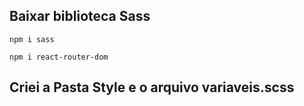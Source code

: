 ## Baixar biblioteca Sass
 `npm i sass`

 `npm i react-router-dom`

 ## Criei a Pasta Style e o arquivo variaveis.scss